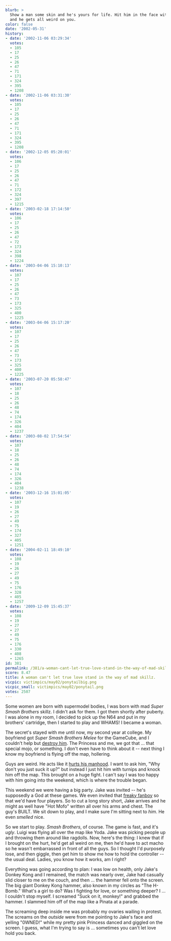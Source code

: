 ```yaml
---
blurb: >
  Show a man some skin and he's yours for life. Hit him in the face with a giant turnip
  and he gets all weird on you.
color: false
date: '2002-05-31'
history:
- date: '2002-11-06 03:29:34'
  votes:
  - 105
  - 17
  - 25
  - 26
  - 47
  - 71
  - 171
  - 324
  - 395
  - 1208
- date: '2002-11-06 03:31:30'
  votes:
  - 105
  - 17
  - 25
  - 26
  - 47
  - 71
  - 171
  - 324
  - 395
  - 1208
- date: '2002-12-05 05:20:01'
  votes:
  - 106
  - 17
  - 25
  - 26
  - 47
  - 71
  - 172
  - 324
  - 397
  - 1215
- date: '2003-02-18 17:14:50'
  votes:
  - 106
  - 17
  - 25
  - 26
  - 47
  - 72
  - 173
  - 324
  - 398
  - 1224
- date: '2003-04-06 15:10:13'
  votes:
  - 107
  - 17
  - 25
  - 26
  - 47
  - 73
  - 173
  - 325
  - 400
  - 1225
- date: '2003-04-06 15:17:20'
  votes:
  - 107
  - 17
  - 25
  - 26
  - 47
  - 73
  - 173
  - 325
  - 400
  - 1225
- date: '2003-07-20 05:58:47'
  votes:
  - 107
  - 18
  - 25
  - 26
  - 48
  - 74
  - 174
  - 326
  - 404
  - 1237
- date: '2003-08-02 17:54:54'
  votes:
  - 107
  - 18
  - 25
  - 26
  - 48
  - 74
  - 174
  - 326
  - 404
  - 1238
- date: '2003-12-16 15:01:05'
  votes:
  - 107
  - 19
  - 26
  - 27
  - 49
  - 75
  - 174
  - 327
  - 405
  - 1251
- date: '2004-02-11 18:49:10'
  votes:
  - 108
  - 19
  - 26
  - 27
  - 49
  - 75
  - 176
  - 328
  - 405
  - 1257
- date: '2009-12-09 15:45:37'
  votes:
  - 108
  - 19
  - 27
  - 27
  - 49
  - 75
  - 176
  - 330
  - 408
  - 1265
id: 381
permalink: /381/a-woman-cant-let-true-love-stand-in-the-way-of-mad-skillz/
score: 8.47
title: A woman can't let true love stand in the way of mad skillz.
vicpic: victimpics/may02/ponytailbig.png
vicpic_small: victimpics/may02/ponytail.png
votes: 2507
---
```


Some women are born with supermodel bodies, I was born with mad *Super
Smash Brothers* skillz. I didn't ask for them. I got them shortly after
puberty. I was alone in my room, I decided to pick up the N64 and put in
my brothers' cartridge, then I started to play and WHAMS! I became a
woman.

The secret's stayed with me until now, my second year at college. My
boyfriend got *Super Smash Brothers Melee* for the GameCube, and I
couldn't help but [destroy him](@/victim/379.md). The Princess and
me, we got that ... that special mojo, or something. I don't even have
to think about it -- next thing I know my boyfriend is flying off the
map, hollering.

Guys are weird. He acts like it [hurts his manhood](@/victim/379.md).
I want to ask him, "Why don't you just suck it up?" but instead I just
hit him with turnips and knock him off the map. This brought on a huge
fight. I can't say I was too happy with him going into the weekend,
which is where the trouble began.

This weekend we were having a big party. Jake was invited -- he's
supposedly a God at these games. We even invited that [freaky
fanboy](@/victim/380.md) so that we'd have four players. So to cut a
long story short, Jake arrives and he might as well have "Hot Mofo"
written all over his arms and chest. The guy's BUILT. We sit down to
play, and I make sure I'm sitting next to *him*. He even *smelled* nice.

So we start to play. *Smash Brothers*, of course. The game is fast, and
it's *ugly*. Luigi was flying all over the map like Yoda. Jake was
picking people up and throwing them around like ragdolls. Now, here's
the thing: I knew that if I brought on the hurt, he'd get all weird on
me, then he'd have to act macho so he wasn't embarrassed in front of all
the guys. So I thought I'd purposely lose, and then giggle, then get him
to show me how to hold the controller -- the usual deal. Ladies, you
know how it works, am I right?

Everything was going according to plan: I was low on health, only Jake's
Donkey Kong and I remained, the match was nearly over, Jake had casually
slid closer to me on the couch, and then ... the hammer fell onto the
screen. The big giant Donkey Kong hammer, also known in my circles as
"The H-Bomb." What's a girl to do? Was I fighting for love, or something
deeper? I ... I couldn't stop myself. I screamed "Suck on it, monkey!"
and grabbed the hammer. I slammed him off of the map like a Pinata at a
parade.

The screaming deep inside me was probably my ovaries wailing in protest.
The screams on the *outside* were from me pointing to Jake's face and
yelling "0WNED!" while my pretty pink Princess danced and giggled on the
screen. I guess, what I'm trying to say is ... sometimes you can't let
love hold you back.
